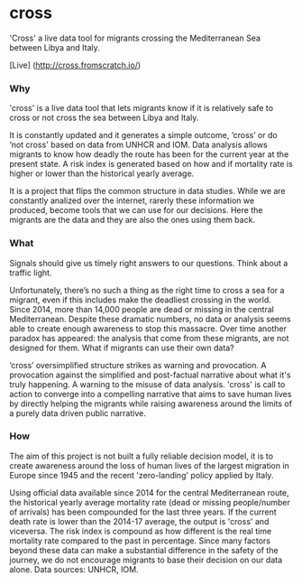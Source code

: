 # cross
'Cross' a live data tool for migrants crossing the Mediterranean Sea between Libya and Italy.

[Live] (http://cross.fromscratch.io/)

### Why
'cross' is a live data tool that lets migrants know if it is relatively safe to cross or not cross the sea between Libya and Italy.

It is constantly updated and it generates a simple outcome, ‘cross’ or do ‘not cross' based on data from UNHCR and IOM. Data analysis allows migrants to know how deadly the route has been for the current year at the present state. A risk index is generated based on how and if mortality rate is higher or lower than the historical yearly average.

It is a project that flips the common structure in data studies. While we are constantly analized over the internet, rarerly these information we produced, become tools that we can use for our decisions. Here the migrants are the data and they are also the ones using them back.

### What
Signals should give us timely right answers to our questions. Think about a traffic light.

Unfortunately, there’s no such a thing as the right time to cross a sea for a migrant, even if this includes make the deadliest crossing in the world. Since 2014, more than 14,000 people are dead or missing in the central Mediterranean. Despite these dramatic numbers, no data or analysis seems able to create enough awareness to stop this massacre. Over time another paradox has appeared: the analysis that come from these migrants, are not designed for them. What if migrants can use their own data?

‘cross’ oversimplified structure strikes as warning and provocation. A provocation against the simplified and post-factual narrative about what it's truly happening. A warning to the misuse of data analysis. 'cross' is call to action to converge into a compelling narrative that aims to save human lives by directly helping the migrants while raising awareness around the limits of a purely data driven public narrative.

### How
The aim of this project is not built a fully reliable decision model, it is to create awareness around the loss of human lives of the largest migration in Europe since 1945 and the recent 'zero-landing' policy applied by Italy.

Using official data available since 2014 for the central Mediterranean route, the historical yearly average mortality rate (dead or missing people/number of arrivals) has been compounded for the last three years. If the current death rate is lower than the 2014-17 average, the output is 'cross' and viceversa. The risk index is compound as how different is the real time mortality rate compared to the past in percentage. Since many factors beyond these data can make a substantial difference in the safety of the journey, we do not encourage migrants to base their decision on our data alone.
Data sources: UNHCR, IOM.

